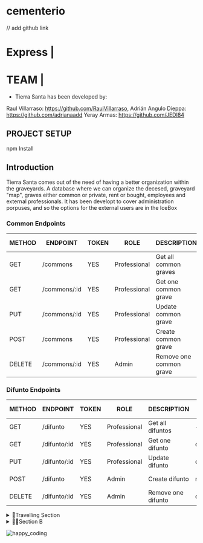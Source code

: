 # cementerio

// add github link

# Express | 


# TEAM | 

- Tierra Santa has been developed by:

Raul Villarraso: https://github.com/RaulVillarraso, Adrián Angulo Dieppa: https://github.com/adrianaadd Yeray Armas: https://github.com/JEDI84


## PROJECT SETUP
npm Install

## Introduction

Tierra Santa comes out of the need of having a better organization within the graveyards. A database where we can organize the decesed, graveyard "map", graves either common or private, rent or bought, employees and external professionals. It has been developt to cover administration porpuses, and so the options for the external users are in the IceBox

### Common Endpoints

| METHOD | ENDPOINT                  | TOKEN | ROLE         | DESCRIPTION                  | POST PARAMS                | RETURNS                              |
| ------ | ------------------------- | ----- | ------------ | ---------------------------- | -------------------------- | ------------------------------------ |
| GET    | /commons                  | YES   | Professional | Get all common graves        | -                          | [{ common }]                         |
| GET    | /commons/:id              | YES   | Professional | Get one common grave         | common_id                  | { common }                           |
| PUT    | /commons/:id              | YES   | Professional | Update common grave          | common_id                  | "Common updated"                     |
| POST   | /commons                  | YES   | Professional | Create common grave          | req.body                   | "Common created"                     |
| DELETE | /commons/:id              | YES   | Admin        | Remove one common grave      | common_id                  | "Common deleted"                     |

### Difunto Endpoints

| METHOD | ENDPOINT                  | TOKEN | ROLE         | DESCRIPTION                  | POST PARAMS                | RETURNS                              |
| ------ | ------------------------- | ----- | ------------ | ---------------------------- | -------------------------- | ------------------------------------ |
| GET    | /difunto                  | YES   | Professional | Get all difuntos             | -                          | [{ difunto }]                        |
| GET    | /difunto/:id              | YES   | Professional | Get one difunto              | difunto_id                 | { difunto }                          |
| PUT    | /difunto/:id              | YES   | Professional | Update difunto               | difunto_id                 | "Difunto updated"                    |
| POST   | /difunto                  | YES   | Admin        | Create difunto               | req.body                   | "Difunto created"                    |
| DELETE | /difunto/:id              | YES   | Admin        | Remove one difunto           | difunto_id                 | "Difunto deleted"                    |

<details>

<summary>🚀Travelling Section</summary>
<details>
<summary>🫂Inner Section</summary>
  Done!
</details>
</details>


<details>

<summary>👩‍🎤Section B</summary>
<details>
<summary>🐶Inner Section</summary>
  Done!
</details>
</details>




![happy_coding](https://user-images.githubusercontent.com/970858/63899010-c23fc480-c9ea-11e9-84a2-542907e42362.png)
